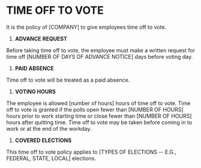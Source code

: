 # TIME OFF TO VOTE

It is the policy of \[COMPANY\] to give employees time off to vote.

1.  **ADVANCE REQUEST**

Before taking time off to vote, the employee must make a written request
for time off \[NUMBER OF DAYS OF ADVANCE NOTICE\] days before voting
day.

1.  **PAID ABSENCE**

Time off to vote will be treated as a paid absence.

1.  **VOTING HOURS**

The employee is allowed \[number of hours\] hours of time off to vote.
Time off to vote is granted if the polls open fewer than \[NUMBER OF
HOURS\] hours prior to work starting time or close fewer than \[NUMBER
OF HOURS\] hours after quitting time. Time off to vote may be taken
before coming in to work or at the end of the workday.

1.  **COVERED ELECTIONS**

This time off to vote policy applies to \[TYPES OF ELECTIONS -- E.G.,
FEDERAL, STATE, LOCAL\] elections.
